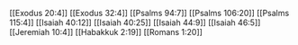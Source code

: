 [[Exodus 20:4]]
[[Exodus 32:4]]
[[Psalms 94:7]]
[[Psalms 106:20]]
[[Psalms 115:4]]
[[Isaiah 40:12]]
[[Isaiah 40:25]]
[[Isaiah 44:9]]
[[Isaiah 46:5]]
[[Jeremiah 10:4]]
[[Habakkuk 2:19]]
[[Romans 1:20]]
